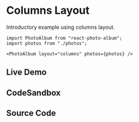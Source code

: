 # Columns Layout

Introductory example using columns layout.

```tsx
import PhotoAlbum from "react-photo-album";
import photos from "./photos";
```

```tsx
<PhotoAlbum layout="columns" photos={photos} />
```

## Live Demo

<LayoutExample layout="columns" />

## CodeSandbox

<CodeSandboxLink suffix="columns-layout" file="src/App.tsx" />

## Source Code

<GitHubLink suffix="columns-layout" />
